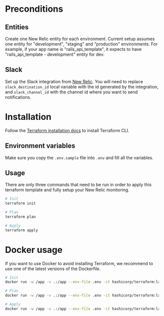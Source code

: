 # Preconditions

## Entities
Create one New Relic entity for each environment. Current setup assumes one entity for "development", "staging" and "production" environments. For example, if your app name is "rails_api_template", it expects to have "rails_api_template - development" entity for dev.

## Slack
Set up the Slack integration from [New Relic](https://docs.newrelic.com/docs/alerts/get-notified/notification-integrations/). You will need to replace `slack_destination_id` local variable with the id generated by the integration, and `slack_channel_id` with the channel id where you want to send notifications.

# Installation

Follow the [Terraform installation docs](https://developer.hashicorp.com/terraform/tutorials/aws-get-started/install-cli) to install Terraform CLI.

## Environment variables
Make sure you copy the `.env.sample` file into `.env` and fill all the variables.

## Usage

There are only three commands that need to be run in order to apply this terraform template and fully setup your New Relic monitoring.

```bash
# Init
terraform init

# Plan
terraform plan

# Apply
terraform apply
```

# Docker usage

If you want to use Docker to avoid installing Terraform, we recommend to use one of the latest versions of the Dockerfile.

```bash
# Init
docker run -w /app -v .:/app --env-file .env -it hashicorp/terraform:latest init

# Plan
docker run -w /app -v .:/app --env-file .env -it hashicorp/terraform:latest plan

# Apply
docker run -w /app -v .:/app --env-file .env -it hashicorp/terraform:latest apply
```
